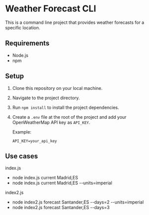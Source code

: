 # Weather Forecast CLI

This is a command line project that provides weather forecasts for a specific location.

## Requirements

- Node.js
- npm

## Setup

1. Clone this repository on your local machine.
2. Navigate to the project directory.
3. Run `npm install` to install the project dependencies.
4. Create a `.env` file at the root of the project and add your OpenWeatherMap API key as `API_KEY`.

   Example:

   ```env
   API_KEY=your_api_key
   ```

## Use cases

index.js

- node index.js current Madrid,ES
- node index.js current Madrid,ES --units=imperial

index2.js

- node index2.js forecast Santander,ES --days=2 --units=imperial
- node index2.js forecast Santander,ES --days=3
